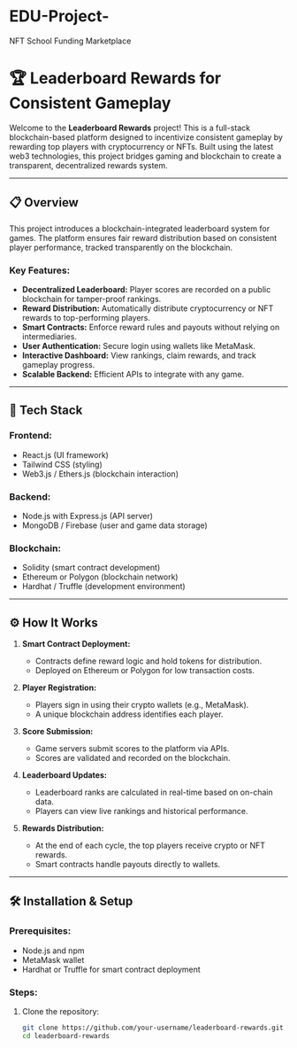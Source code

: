 # EDU-Project-
NFT School Funding Marketplace
# 🏆 Leaderboard Rewards for Consistent Gameplay

Welcome to the **Leaderboard Rewards** project! This is a full-stack blockchain-based platform designed to incentivize consistent gameplay by rewarding top players with cryptocurrency or NFTs. Built using the latest web3 technologies, this project bridges gaming and blockchain to create a transparent, decentralized rewards system.

---

## 📋 Overview

This project introduces a blockchain-integrated leaderboard system for games. The platform ensures fair reward distribution based on consistent player performance, tracked transparently on the blockchain.

### Key Features:
- **Decentralized Leaderboard:** Player scores are recorded on a public blockchain for tamper-proof rankings.
- **Reward Distribution:** Automatically distribute cryptocurrency or NFT rewards to top-performing players.
- **Smart Contracts:** Enforce reward rules and payouts without relying on intermediaries.
- **User Authentication:** Secure login using wallets like MetaMask.
- **Interactive Dashboard:** View rankings, claim rewards, and track gameplay progress.
- **Scalable Backend:** Efficient APIs to integrate with any game.

---

## 🚀 Tech Stack

### **Frontend:**
- React.js (UI framework)
- Tailwind CSS (styling)
- Web3.js / Ethers.js (blockchain interaction)

### **Backend:**
- Node.js with Express.js (API server)
- MongoDB / Firebase (user and game data storage)

### **Blockchain:**
- Solidity (smart contract development)
- Ethereum or Polygon (blockchain network)
- Hardhat / Truffle (development environment)

---

## ⚙️ How It Works

1. **Smart Contract Deployment:**
   - Contracts define reward logic and hold tokens for distribution.
   - Deployed on Ethereum or Polygon for low transaction costs.

2. **Player Registration:**
   - Players sign in using their crypto wallets (e.g., MetaMask).
   - A unique blockchain address identifies each player.

3. **Score Submission:**
   - Game servers submit scores to the platform via APIs.
   - Scores are validated and recorded on the blockchain.

4. **Leaderboard Updates:**
   - Leaderboard ranks are calculated in real-time based on on-chain data.
   - Players can view live rankings and historical performance.

5. **Rewards Distribution:**
   - At the end of each cycle, the top players receive crypto or NFT rewards.
   - Smart contracts handle payouts directly to wallets.

---

## 🛠️ Installation & Setup

### Prerequisites:
- Node.js and npm
- MetaMask wallet
- Hardhat or Truffle for smart contract deployment

### Steps:
1. Clone the repository:
   ```bash
   git clone https://github.com/your-username/leaderboard-rewards.git
   cd leaderboard-rewards
